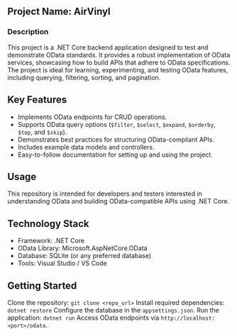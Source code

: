 ## Project Name: AirVinyl
### Description
This project is a .NET Core backend application designed to test and demonstrate OData standards. It provides a robust implementation of OData services, showcasing how to build APIs that adhere to OData specifications. The project is ideal for learning, experimenting, and testing OData features, including querying, filtering, sorting, and pagination.

## Key Features
- Implements OData endpoints for CRUD operations.
- Supports OData query options (`$filter`, `$select`, `$expand`, `$orderby`, `$top`, and `$skip`).
- Demonstrates best practices for structuring OData-compliant APIs.
- Includes example data models and controllers.
- Easy-to-follow documentation for setting up and using the project.
## Usage
This repository is intended for developers and testers interested in understanding OData and building OData-compatible APIs using .NET Core.

## Technology Stack
- Framework: .NET Core
- OData Library: Microsoft.AspNetCore.OData
- Database: SQLite (or any preferred database)
- Tools: Visual Studio / VS Code
## Getting Started
Clone the repository: `git clone <repo_url>`
Install required dependencies: `dotnet restore`
Configure the database in the `appsettings.json`.
Run the application: `dotnet run`
Access OData endpoints via `http://localhost:<port>/odata`.
